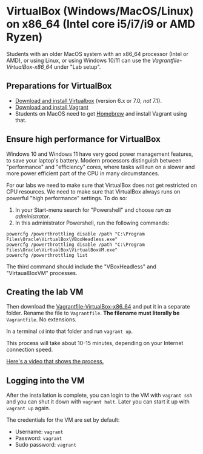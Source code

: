 # VirtualBox (Windows/MacOS/Linux) on x86_64 (Intel core i5/i7/i9 or AMD Ryzen)

Students with an older MacOS system with an x86_64 processor (Intel or AMD), or using Linux, or using Windows 10/11 can use the *Vagrantfile-VirtualBox-x86_64* under "Lab setup".

## Preparations for VirtualBox

* [Download and install Virtualbox](https://virtualbox.org) (version 6.x or 7.0, *not* 7.1).
* [Download and install Vagrant](https://developer.hashicorp.com/vagrant/downloads?product_intent=vagrant)
* Students on MacOS need to get [Homebrew](https://brew.sh) and install Vagrant using that.

## Ensure high performance for VirtualBox

Windows 10 and Windows 11 have very good power management features, to save your laptop's battery. Modern processors distinguish between "performance" and "efficiency" cores, where tasks will run on a slower and more power efficient part of the CPU in many circumstances.

For our labs we need to make sure that VirtualBox does not get restricted on CPU resources. We need to make sure that VirtualBox always runs on powerful "high performance" settings. To do so:

1. In your Start-menu search for "Powershell" and choose _run as administrator_.
2. In this administrator Powershell, run the following commands:

```
powercfg /powerthrottling disable /path "C:\Program Files\Oracle\VirtualBox\VBoxHeadless.exe"
powercfg /powerthrottling disable /path "C:\Program Files\Oracle\VirtualBox\VirtualBoxVM.exe"
powercfg /powerthrottling list
```

The third command should include the "VBoxHeadless" and "VirtaualBoxVM" processes.

## Creating the lab VM

Then download the [Vagrantfile-VirtualBox-x86_64](https://github.com/unixerius/DSO/blob/readme-july/Lab%20setup/Vagrantfile-VirtualBox-x86_64) and put it in a separate folder. Rename the file to `Vagrantfile`. **The filename must literally be** `Vagrantfile`. No extensions.

In a terminal `cd` into that folder and run `vagrant up`.

This process will take about 10-15 minutes, depending on your Internet connection speed.

[Here's a video that shows the process.](https://www.youtube.com/watch?v=DsEdfCggXlQ)

## Logging into the VM

After the installation is complete, you can login to the VM with `vagrant ssh` and you can shut it down with `vagrant halt`. Later you can start it up with `vagrant up` again.

The credentials for the VM are set by default:

* Username: `vagrant`
* Password: `vagrant`
* Sudo password: `vagrant`

